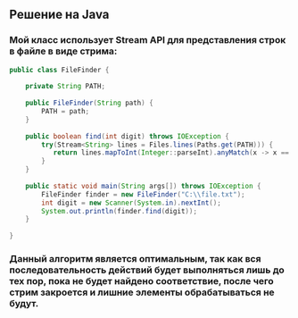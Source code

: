 ## Решение на Java

### Мой класс использует Stream API для представления строк в файле в виде стрима: 
```java
public class FileFinder {
    
    private String PATH;
    
    public FileFinder(String path) {
        PATH = path;
    }
    
    public boolean find(int digit) throws IOException {
        try(Stream<String> lines = Files.lines(Paths.get(PATH))) {
           return lines.mapToInt(Integer::parseInt).anyMatch(x -> x == digit);
        }
    }
   
    public static void main(String args[]) throws IOException {
        FileFinder finder = new FileFinder("C:\\file.txt");
        int digit = new Scanner(System.in).nextInt();
        System.out.println(finder.find(digit));
    }
   
}
```
### Данный алгоритм является оптимальным, так как вся последовательность действий будет выполняться лишь до тех пор, пока не будет найдено соответствие, после чего стрим закроется и лишние элементы обрабатываться не будут.
